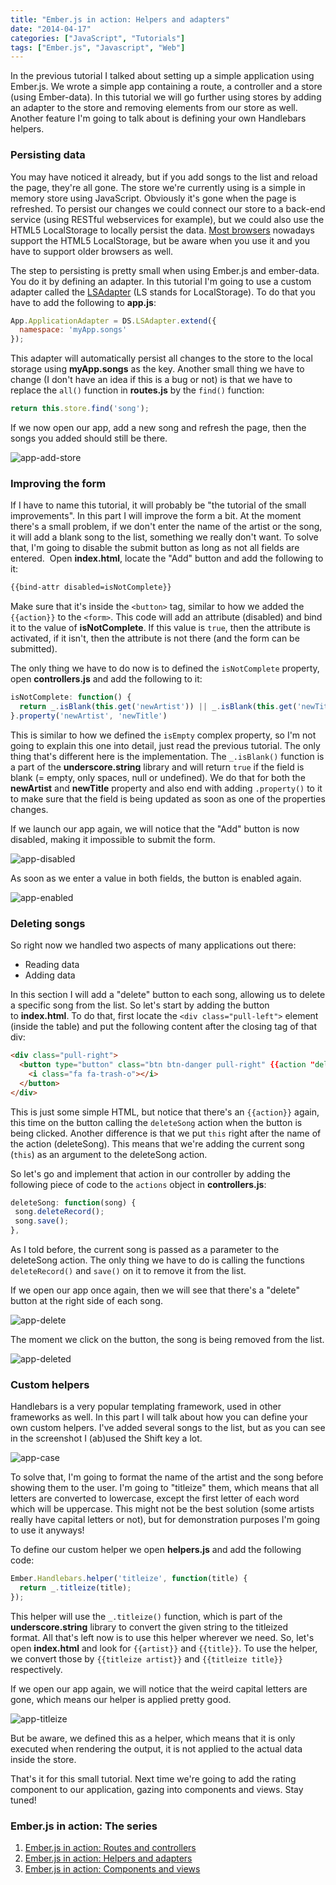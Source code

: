 ```yaml
---
title: "Ember.js in action: Helpers and adapters"
date: "2014-04-17"
categories: ["JavaScript", "Tutorials"]
tags: ["Ember.js", "Javascript", "Web"]
---
```


In the previous tutorial I talked about setting up a simple application using Ember.js. We wrote a simple app containing a route, a controller and a store (using Ember-data). In this tutorial we will go further using stores by adding an adapter to the store and removing elements from our store as well. Another feature I'm going to talk about is defining your own Handlebars helpers.

### Persisting data

You may have noticed it already, but if you add songs to the list and reload the page, they're all gone. The store we're currently using is a simple in memory store using JavaScript. Obviously it's gone when the page is refreshed. To persist our changes we could connect our store to a back-end service (using RESTful webservices for example), but we could also use the HTML5 LocalStorage to locally persist the data. [Most browsers](http://caniuse.com/#feat=namevalue-storage) nowadays support the HTML5 LocalStorage, but be aware when you use it and you have to support older browsers as well.

The step to persisting is pretty small when using Ember.js and ember-data. You do it by defining an adapter. In this tutorial I'm going to use a custom adapter called the [LSAdapter](https://github.com/rpflorence/ember-localstorage-adapter) (LS stands for LocalStorage). To do that you have to add the following to **app.js**:

```javascript
App.ApplicationAdapter = DS.LSAdapter.extend({
  namespace: 'myApp.songs'
});
```

This adapter will automatically persist all changes to the store to the local storage using **myApp.songs** as the key. Another small thing we have to change (I don't have an idea if this is a bug or not) is that we have to replace the `all()` function in **routes.js** by the `find()` function:

```javascript
return this.store.find('song');
```

If we now open our app, add a new song and refresh the page, then the songs you added should still be there.

![app-add-store](images/app-add-store.png)

### Improving the form

If I have to name this tutorial, it will probably be "the tutorial of the small improvements". In this part I will improve the form a bit. At the moment there's a small problem, if we don't enter the name of the artist or the song, it will add a blank song to the list, something we really don't want. To solve that, I'm going to disable the submit button as long as not all fields are entered.  Open **index.html**, locate the "Add" button and add the following to it:

```html
{{bind-attr disabled=isNotComplete}}
```

Make sure that it's inside the `<button>` tag, similar to how we added the `{{action}}` to the `<form>`. This code will add an attribute (disabled) and bind it to the value of **isNotComplete**. If this value is `true`, then the attribute is activated, if it isn't, then the attribute is not there (and the form can be submitted).

The only thing we have to do now is to defined the `isNotComplete` property, open **controllers.js** and add the following to it:

```javascript
isNotComplete: function() {
  return _.isBlank(this.get('newArtist')) || _.isBlank(this.get('newTitle'));
}.property('newArtist', 'newTitle')
```

This is similar to how we defined the `isEmpty` complex property, so I'm not going to explain this one into detail, just read the previous tutorial. The only thing that's different here is the implementation. The `_.isBlank()` function is a part of the **underscore.string** library and will return `true` if the field is blank (= empty, only spaces, null or undefined). We do that for both the **newArtist** and **newTitle** property and also end with adding `.property()` to it to make sure that the field is being updated as soon as one of the properties changes.

If we launch our app again, we will notice that the "Add" button is now disabled, making it impossible to submit the form.

![app-disabled](images/app-disabled.png)

As soon as we enter a value in both fields, the button is enabled again.

![app-enabled](images/app-enabled.png)

### Deleting songs

So right now we handled two aspects of many applications out there:

- Reading data
- Adding data

In this section I will add a "delete" button to each song, allowing us to delete a specific song from the list. So let's start by adding the button to **index.html**. To do that, first locate the `<div class="pull-left">` element (inside the table) and put the following content after the closing tag of that div:

```html
<div class="pull-right">
  <button type="button" class="btn btn-danger pull-right" {{action "deleteSong" this on="click"}}>
    <i class="fa fa-trash-o"></i>
  </button>
</div>
```

This is just some simple HTML, but notice that there's an `{{action}}` again, this time on the button calling the `deleteSong` action when the button is being clicked. Another difference is that we put `this` right after the name of the action (deleteSong). This means that we're adding the current song (`this`) as an argument to the deleteSong action.

So let's go and implement that action in our controller by adding the following piece of code to the `actions` object in **controllers.js**:

```javascript
deleteSong: function(song) {
 song.deleteRecord();
 song.save();
},
```

As I told before, the current song is passed as a parameter to the deleteSong action. The only thing we have to do is calling the functions `deleteRecord()` and `save()` on it to remove it from the list.

If we open our app once again, then we will see that there's a "delete" button at the right side of each song.

![app-delete](images/app-delete.png)

The moment we click on the button, the song is being removed from the list.

![app-deleted](images/app-deleted.png)

### Custom helpers

Handlebars is a very popular templating framework, used in other frameworks as well. In this part I will talk about how you can define your own custom helpers. I've added several songs to the list, but as you can see in the screenshot I (ab)used the Shift key a lot.

![app-case](images/app-case.png)

To solve that, I'm going to format the name of the artist and the song before showing them to the user. I'm going to "titleize" them, which means that all letters are converted to lowercase, except the first letter of each word which will be uppercase. This might not be the best solution (some artists really have capital letters or not), but for demonstration purposes I'm going to use it anyways!

To define our custom helper we open **helpers.js** and add the following code:

```javascript
Ember.Handlebars.helper('titleize', function(title) {
  return _.titleize(title);
});
```

This helper will use the `_.titleize()` function, which is part of the **underscore.string** library to convert the given string to the titleized format. All that's left now is to use this helper wherever we need. So, let's open **index.html** and look for `{{artist}}` and `{{title}}`. To use the helper, we convert those by `{{titleize artist}}` and `{{titleize title}}` respectively.

If we open our app again, we will notice that the weird capital letters are gone, which means our helper is applied pretty good.

![app-titleize](images/app-titleize.png)

But be aware, we defined this as a helper, which means that it is only executed when rendering the output, it is not applied to the actual data inside the store.

That's it for this small tutorial. Next time we're going to add the rating component to our application, gazing into components and views. Stay tuned!

### Ember.js in action: The series

1. [Ember.js in action: Routes and controllers](/ember-routes-controllers/ "Ember.js in action: Routes and controllers")
2. [Ember.js in action: Helpers and adapters](/ember-helpers-adapters/ "Ember.js in action: Helpers and adapters")
3. [Ember.js in action: Components and views](/ember-components-views/ "Ember.js in action: Components and views")
